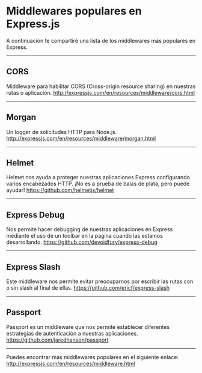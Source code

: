 # Middlewares populares en Express.js

A continuación te compartiré una lista de los middlewares más populares en Express.

---

## CORS

Middleware para habilitar CORS (Cross-origin resource sharing) en nuestras rutas o aplicación. http://expressjs.com/en/resources/middleware/cors.html

---

## Morgan

Un logger de solicitudes HTTP para Node.js. http://expressjs.com/en/resources/middleware/morgan.html

---

## Helmet

Helmet nos ayuda a proteger nuestras aplicaciones Express configurando varios encabezados HTTP. ¡No es a prueba de balas de plata, pero puede ayudar! https://github.com/helmetjs/helmet

---

## Express Debug

Nos permite hacer debugging de nuestras aplicaciones en Express mediante el uso de un toolbar en la pagina cuando las estamos desarrollando. https://github.com/devoidfury/express-debug

---

## Express Slash

Este middleware nos permite evitar preocuparnos por escribir las rutas con o sin slash al final de ellas. https://github.com/ericf/express-slash

---

## Passport

Passport es un middleware que nos permite establecer diferentes estrategias de autenticación a nuestras aplicaciones. https://github.com/jaredhanson/passport

---

Puedes encontrar más middlewares populares en el siguiente enlace: http://expressjs.com/en/resources/middleware.html